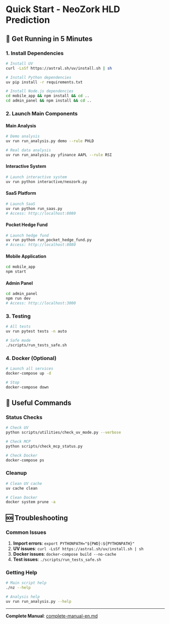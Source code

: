 # Quick Start - NeoZork HLD Prediction

## 🚀 Get Running in 5 Minutes

### 1. Install Dependencies
```bash
# Install UV
curl -LsSf https://astral.sh/uv/install.sh | sh

# Install Python dependencies
uv pip install -r requirements.txt

# Install Node.js dependencies
cd mobile_app && npm install && cd ..
cd admin_panel && npm install && cd ..
```

### 2. Launch Main Components

#### Main Analysis
```bash
# Demo analysis
uv run run_analysis.py demo --rule PHLD

# Real data analysis
uv run run_analysis.py yfinance AAPL --rule RSI
```

#### Interactive System
```bash
# Launch interactive system
uv run python interactive/neozork.py
```

#### SaaS Platform
```bash
# Launch SaaS
uv run python run_saas.py
# Access: http://localhost:8080
```

#### Pocket Hedge Fund
```bash
# Launch hedge fund
uv run python run_pocket_hedge_fund.py
# Access: http://localhost:8080
```

#### Mobile Application
```bash
cd mobile_app
npm start
```

#### Admin Panel
```bash
cd admin_panel
npm run dev
# Access: http://localhost:3000
```

### 3. Testing
```bash
# All tests
uv run pytest tests -n auto

# Safe mode
./scripts/run_tests_safe.sh
```

### 4. Docker (Optional)
```bash
# Launch all services
docker-compose up -d

# Stop
docker-compose down
```

## 🔧 Useful Commands

### Status Checks
```bash
# Check UV
python scripts/utilities/check_uv_mode.py --verbose

# Check MCP
python scripts/check_mcp_status.py

# Check Docker
docker-compose ps
```

### Cleanup
```bash
# Clean UV cache
uv cache clean

# Clean Docker
docker system prune -a
```

## 🆘 Troubleshooting

### Common Issues
1. **Import errors**: `export PYTHONPATH="${PWD}:${PYTHONPATH}"`
2. **UV issues**: `curl -LsSf https://astral.sh/uv/install.sh | sh`
3. **Docker issues**: `docker-compose build --no-cache`
4. **Test issues**: `./scripts/run_tests_safe.sh`

### Getting Help
```bash
# Main script help
./nz --help

# Analysis help
uv run run_analysis.py --help
```

---

**Complete Manual**: [complete-manual-en.md](complete-manual-en.md)

